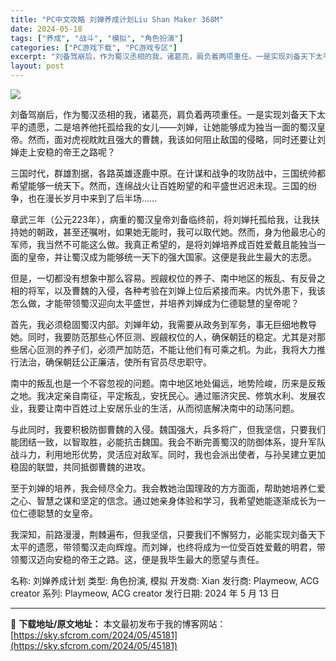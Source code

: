 ```yaml
---
title: "PC中文攻略 刘婵养成计划Liu Shan Maker 368M"
date: 2024-05-18
tags: ["养成", "战斗", "模拟", "角色扮演"]
categories: ["PC游戏下载", "PC游戏专区"]
excerpt: "刘备驾崩后，作为蜀汉丞相的我，诸葛亮，肩负着两项重任。一是实现刘备天下太平的遗愿，二是培养他托孤给我的女儿——刘婵，让她能够成为独当一面的蜀汉皇帝。然而，面对虎视眈眈且强大的曹魏，我该如何阻止敌国的侵略，同时还要让刘婵走上安稳的帝王之路呢？ 三国时代，群雄割据，各路英雄逐鹿中原。在计谋和战争的攻防战&hellip;"
layout: post
---
```


<img class="aligncenter" src="https://sky.sfcrom.com/wp-content/uploads/2024/05/20240518074520-9bcde.jpeg" />

刘备驾崩后，作为蜀汉丞相的我，诸葛亮，肩负着两项重任。一是实现刘备天下太平的遗愿，二是培养他托孤给我的女儿——刘婵，让她能够成为独当一面的蜀汉皇帝。然而，面对虎视眈眈且强大的曹魏，我该如何阻止敌国的侵略，同时还要让刘婵走上安稳的帝王之路呢？

三国时代，群雄割据，各路英雄逐鹿中原。在计谋和战争的攻防战中，三国统帅都希望能够一统天下。然而，连绵战火让百姓盼望的和平盛世迟迟未现。三国的纷争，也在漫长岁月中来到了后半场……

章武三年（公元223年），病重的蜀汉皇帝刘备临终前，将刘婵托孤给我，让我扶持她的朝政，甚至还嘱咐，如果她无能时，我可以取代她。然而，身为他最忠心的军师，我当然不可能这么做。我真正希望的，是将刘婵培养成百姓爱戴且能独当一面的皇帝，并让蜀汉成为能够统一天下的强大国家。这便是我此生最大的志愿。

但是，一切都没有想象中那么容易。觊觎权位的养子、南中地区的叛乱、有反骨之相的将军，以及曹魏的入侵，各种考验在刘婵上位后紧接而来。内忧外患下，我该怎么做，才能带领蜀汉迎向太平盛世，并培养刘婵成为仁德聪慧的皇帝呢？

首先，我必须稳固蜀汉内部。刘婵年幼，我需要从政务到军务，事无巨细地教导她。同时，我要防范那些心怀叵测、觊觎权位的人，确保朝廷的稳定。尤其是对那些居心叵测的养子们，必须严加防范，不能让他们有可乘之机。为此，我将大力推行法治，确保朝廷公正廉洁，使所有官员尽忠职守。

南中的叛乱也是一个不容忽视的问题。南中地区地处偏远，地势险峻，历来是反叛之地。我决定亲自南征，平定叛乱，安抚民心。通过赈济灾民、修筑水利、发展农业，我要让南中百姓过上安居乐业的生活，从而彻底解决南中的动荡问题。

与此同时，我要积极防御曹魏的入侵。魏国强大，兵多将广，但我坚信，只要我们能团结一致，以智取胜，必能抗击魏国。我会不断完善蜀汉的防御体系，提升军队战斗力，利用地形优势，灵活应对敌军。同时，我也会派出使者，与孙吴建立更加稳固的联盟，共同抵御曹魏的进攻。

至于刘婵的培养，我会倾尽全力。我会教她治国理政的方方面面，帮助她培养仁爱之心、智慧之谋和坚定的信念。通过她亲身体验和学习，我希望她能逐渐成长为一位仁德聪慧的女皇帝。

我深知，前路漫漫，荆棘遍布，但我坚信，只要我们不懈努力，必能实现刘备天下太平的遗愿，带领蜀汉走向辉煌。而刘婵，也终将成为一位受百姓爱戴的明君，带领蜀汉迈向安稳的帝王之路。这，便是我毕生最大的愿望与责任。

名称: 刘婵养成计划
类型: 角色扮演, 模拟
开发商: Xian
发行商: Playmeow, ACG creator
系列: Playmeow, ACG creator
发行日期: 2024 年 5 月 13 日

---
📖 **下载地址/原文地址：** 本文最初发布于我的博客网站：[https://sky.sfcrom.com/2024/05/45181](https://sky.sfcrom.com/2024/05/45181)
